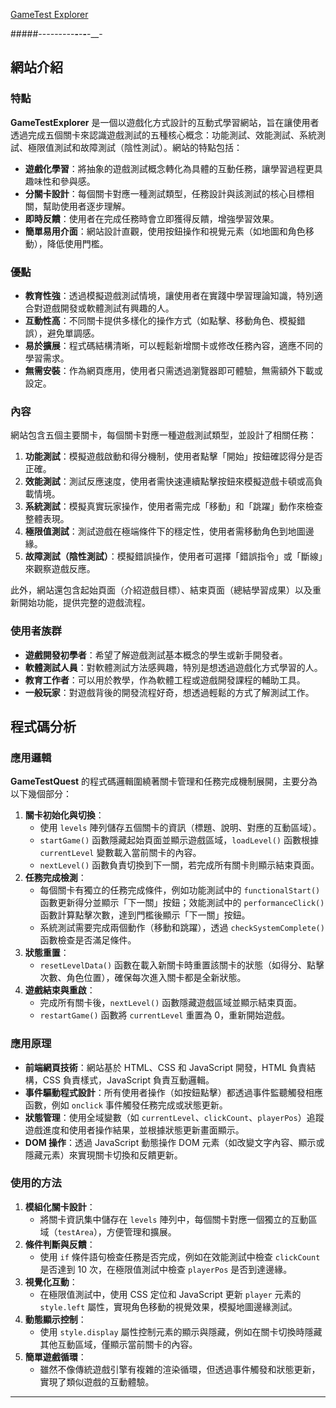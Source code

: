 <a href="https://alfo0924.github.io/GameTestExplorer/">GameTest Explorer</a>

#####--_--_--_--_-__-__-__-__-__-





## 網站介紹

### 特點
**GameTestExplorer** 是一個以遊戲化方式設計的互動式學習網站，旨在讓使用者透過完成五個關卡來認識遊戲測試的五種核心概念：功能測試、效能測試、系統測試、極限值測試和故障測試（陰性測試）。網站的特點包括：
- **遊戲化學習**：將抽象的遊戲測試概念轉化為具體的互動任務，讓學習過程更具趣味性和參與感。
- **分關卡設計**：每個關卡對應一種測試類型，任務設計與該測試的核心目標相關，幫助使用者逐步理解。
- **即時反饋**：使用者在完成任務時會立即獲得反饋，增強學習效果。
- **簡單易用介面**：網站設計直觀，使用按鈕操作和視覺元素（如地圖和角色移動），降低使用門檻。

### 優點
- **教育性強**：透過模擬遊戲測試情境，讓使用者在實踐中學習理論知識，特別適合對遊戲開發或軟體測試有興趣的人。
- **互動性高**：不同關卡提供多樣化的操作方式（如點擊、移動角色、模擬錯誤），避免單調感。
- **易於擴展**：程式碼結構清晰，可以輕鬆新增關卡或修改任務內容，適應不同的學習需求。
- **無需安裝**：作為網頁應用，使用者只需透過瀏覽器即可體驗，無需額外下載或設定。

### 內容
網站包含五個主要關卡，每個關卡對應一種遊戲測試類型，並設計了相關任務：
1. **功能測試**：模擬遊戲啟動和得分機制，使用者點擊「開始」按鈕確認得分是否正確。
2. **效能測試**：測試反應速度，使用者需快速連續點擊按鈕來模擬遊戲卡頓或高負載情境。
3. **系統測試**：模擬真實玩家操作，使用者需完成「移動」和「跳躍」動作來檢查整體表現。
4. **極限值測試**：測試遊戲在極端條件下的穩定性，使用者需移動角色到地圖邊緣。
5. **故障測試（陰性測試）**：模擬錯誤操作，使用者可選擇「錯誤指令」或「斷線」來觀察遊戲反應。

此外，網站還包含起始頁面（介紹遊戲目標）、結束頁面（總結學習成果）以及重新開始功能，提供完整的遊戲流程。

### 使用者族群
- **遊戲開發初學者**：希望了解遊戲測試基本概念的學生或新手開發者。
- **軟體測試人員**：對軟體測試方法感興趣，特別是想透過遊戲化方式學習的人。
- **教育工作者**：可以用於教學，作為軟體工程或遊戲開發課程的輔助工具。
- **一般玩家**：對遊戲背後的開發流程好奇，想透過輕鬆的方式了解測試工作。

## 程式碼分析

### 應用邏輯
**GameTestQuest** 的程式碼邏輯圍繞著關卡管理和任務完成機制展開，主要分為以下幾個部分：
1. **關卡初始化與切換**：
    - 使用 `levels` 陣列儲存五個關卡的資訊（標題、說明、對應的互動區域）。
    - `startGame()` 函數隱藏起始頁面並顯示遊戲區域，`loadLevel()` 函數根據 `currentLevel` 變數載入當前關卡的內容。
    - `nextLevel()` 函數負責切換到下一關，若完成所有關卡則顯示結束頁面。
2. **任務完成檢測**：
    - 每個關卡有獨立的任務完成條件，例如功能測試中的 `functionalStart()` 函數更新得分並顯示「下一關」按鈕；效能測試中的 `performanceClick()` 函數計算點擊次數，達到門檻後顯示「下一關」按鈕。
    - 系統測試需要完成兩個動作（移動和跳躍），透過 `checkSystemComplete()` 函數檢查是否滿足條件。
3. **狀態重置**：
    - `resetLevelData()` 函數在載入新關卡時重置該關卡的狀態（如得分、點擊次數、角色位置），確保每次進入關卡都是全新狀態。
4. **遊戲結束與重啟**：
    - 完成所有關卡後，`nextLevel()` 函數隱藏遊戲區域並顯示結束頁面。
    - `restartGame()` 函數將 `currentLevel` 重置為 0，重新開始遊戲。

### 應用原理
- **前端網頁技術**：網站基於 HTML、CSS 和 JavaScript 開發，HTML 負責結構，CSS 負責樣式，JavaScript 負責互動邏輯。
- **事件驅動程式設計**：所有使用者操作（如按鈕點擊）都透過事件監聽觸發相應函數，例如 `onclick` 事件觸發任務完成或狀態更新。
- **狀態管理**：使用全域變數（如 `currentLevel`、`clickCount`、`playerPos`）追蹤遊戲進度和使用者操作結果，並根據狀態更新畫面顯示。
- **DOM 操作**：透過 JavaScript 動態操作 DOM 元素（如改變文字內容、顯示或隱藏元素）來實現關卡切換和反饋更新。

### 使用的方法
1. **模組化關卡設計**：
    - 將關卡資訊集中儲存在 `levels` 陣列中，每個關卡對應一個獨立的互動區域（`testArea`），方便管理和擴展。
2. **條件判斷與反饋**：
    - 使用 `if` 條件語句檢查任務是否完成，例如在效能測試中檢查 `clickCount` 是否達到 10 次，在極限值測試中檢查 `playerPos` 是否到達邊緣。
3. **視覺化互動**：
    - 在極限值測試中，使用 CSS 定位和 JavaScript 更新 `player` 元素的 `style.left` 屬性，實現角色移動的視覺效果，模擬地圖邊緣測試。
4. **動態顯示控制**：
    - 使用 `style.display` 屬性控制元素的顯示與隱藏，例如在關卡切換時隱藏其他互動區域，僅顯示當前關卡的內容。
5. **簡單遊戲循環**：
    - 雖然不像傳統遊戲引擎有複雜的渲染循環，但透過事件觸發和狀態更新，實現了類似遊戲的互動體驗。

---
